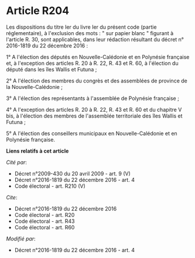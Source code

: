 # Article R204

Les dispositions du titre Ier du livre Ier du présent code (partie réglementaire), à l'exclusion des mots : " sur papier
blanc " figurant à l'article R. 30, sont applicables, dans leur rédaction résultant du décret n° 2016-1819 du 22 décembre
2016 : 

1° A l'élection des députés en Nouvelle-Calédonie et en Polynésie française et, à l'exception des articles R. 20 à R. 22, R.
43 et R. 60, à l'élection du député dans les îles Wallis et Futuna ; 

2° A l'élection des membres du congrès et des assemblées de province de la Nouvelle-Calédonie ; 

3° A l'élection des représentants à l'assemblée de Polynésie française ; 

4° A l'exception des articles R. 20 à R. 22, R. 43 et R. 60 et du chapitre V bis, à l'élection des membres de l'assemblée
territoriale des îles Wallis et Futuna ; 

5° A l'élection des conseillers municipaux en Nouvelle-Calédonie et en Polynésie française.

**Liens relatifs à cet article**

_Cité par_:

  - Décret n°2009-430 du 20 avril 2009 - art. 9 (V)
  - Décret n°2016-1819 du 22 décembre 2016 - art. 4
  - Code électoral - art. R210 (V)

_Cite_:

  - Décret n°2016-1819 du 22 décembre 2016
  - Code électoral - art. R20
  - Code électoral - art. R43
  - Code électoral - art. R60

_Modifié par_:

  - Décret n°2016-1819 du 22 décembre 2016 - art. 4
